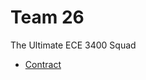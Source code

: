 # Team 26
 The Ultimate ECE 3400 Squad
 
* [Contract](https://johnly57.github.io/Team-26/contract.md)